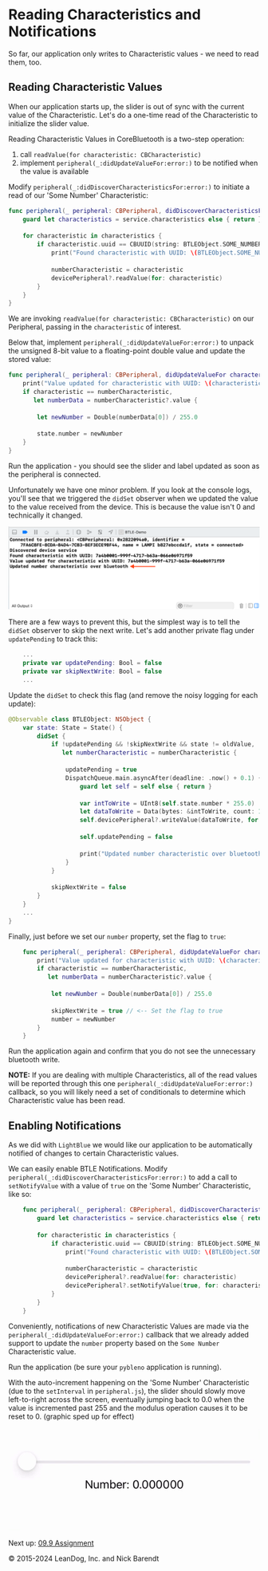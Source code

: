 # Reading Characteristics and Notifications

So far, our application only writes to Characteristic values - we need to read them, too.  

## Reading Characteristic Values

When our application starts up, the slider is out of sync with the current value of the Characteristic. Let's do a one-time read of the Characteristic to initialize the slider value.

Reading Characteristic Values in CoreBluetooth is a two-step operation:

1. call `readValue(for characteristic: CBCharacteristic)`
1. implement `peripheral(_:didUpdateValueFor:error:)` to be notified when the value is available

Modify `peripheral(_:didDiscoverCharacteristicsFor:error:)` to initiate a read of our 'Some Number' Characteristic:

```swift
func peripheral(_ peripheral: CBPeripheral, didDiscoverCharacteristicsFor service: CBService, error: Error?) {
    guard let characteristics = service.characteristics else { return }

    for characteristic in characteristics {
        if characteristic.uuid == CBUUID(string: BTLEObject.SOME_NUMBER_UUID) {
            print("Found characteristic with UUID: \(BTLEObject.SOME_NUMBER_UUID)")

            numberCharacteristic = characteristic
            devicePeripheral?.readValue(for: characteristic)
        }
    }
}
```

We are invoking `readValue(for characteristic: CBCharacteristic)` on our Peripheral, passing in the `characteristic` of interest.

Below that, implement `peripheral(_:didUpdateValueFor:error:)` to unpack the unsigned 8-bit value to a floating-point double value and update the stored value:

```swift
func peripheral(_ peripheral: CBPeripheral, didUpdateValueFor characteristic: CBCharacteristic, error: Error?) {
    print("Value updated for characteristic with UUID: \(characteristic.uuid)")
    if characteristic == numberCharacteristic,
       let numberData = numberCharacteristic?.value {

        let newNumber = Double(numberData[0]) / 255.0

        state.number = newNumber
    }
}
```

Run the application - you should see the slider and label updated as soon as the peripheral is connected.

Unfortunately we have one minor problem. If you look at the console logs, you'll see that we triggered the `didSet` observer when we updated the value to the value received from the device. This is because the value isn't 0 and technically it changed.

![](Images/unnecessary_write.png)

There are a few ways to prevent this, but the simplest way is to tell the `didSet` observer to skip the next write. Let's add another private flag under `updatePending` to track this:

```swift
    ...
    private var updatePending: Bool = false
    private var skipNextWrite: Bool = false
    ...
```

Update the `didSet` to check this flag (and remove the noisy logging for each update):

```swift
@Observable class BTLEObject: NSObject {
    var state: State = State() {
        didSet {
            if !updatePending && !skipNextWrite && state != oldValue,
               let numberCharacteristic = numberCharacteristic {

                updatePending = true
                DispatchQueue.main.asyncAfter(deadline: .now() + 0.1) { [weak self] in
                    guard let self = self else { return }

                    var intToWrite = UInt8(self.state.number * 255.0)
                    let dataToWrite = Data(bytes: &intToWrite, count: 1)
                    self.devicePeripheral?.writeValue(dataToWrite, for: numberCharacteristic, type: .withResponse)

                    self.updatePending = false

                    print("Updated number characteristic over bluetooth")
                }
            }

            skipNextWrite = false
        }
    }
    ...
}
```

Finally, just before we set our `number` property, set the flag to `true`:

```swift
	func peripheral(_ peripheral: CBPeripheral, didUpdateValueFor characteristic: CBCharacteristic, error: Error?) {
        print("Value updated for characteristic with UUID: \(characteristic.uuid)")
        if characteristic == numberCharacteristic,
           let numberData = numberCharacteristic?.value {

            let newNumber = Double(numberData[0]) / 255.0

            skipNextWrite = true // <-- Set the flag to true
            number = newNumber
        }
    }
```

Run the application again and confirm that you do not see the unnecessary bluetooth write.

**NOTE:** If you are dealing with multiple Characteristics, all of the read values will be reported through this one `peripheral(_:didUpdateValueFor:error:)` callback, so you will likely need a set of conditionals to determine which Characteristic value has been read.

## Enabling Notifications

As we did with `LightBlue` we would like our application to be automatically notified of changes to certain Characteristic values.

We can easily enable BTLE Notifications.  Modify `peripheral(_:didDiscoverCharacteristicsFor:error:)` to add a call to `setNotifyValue` with a value of `true` on the 'Some Number' Characteristic,  like so:

```swift
    func peripheral(_ peripheral: CBPeripheral, didDiscoverCharacteristicsFor service: CBService, error: Error?) {
        guard let characteristics = service.characteristics else { return }

        for characteristic in characteristics {
            if characteristic.uuid == CBUUID(string: BTLEObject.SOME_NUMBER_UUID) {
                print("Found characteristic with UUID: \(BTLEObject.SOME_NUMBER_UUID)")

                numberCharacteristic = characteristic
                devicePeripheral?.readValue(for: characteristic)
                devicePeripheral?.setNotifyValue(true, for: characteristic)
            }
        }
    }
```

Conveniently, notifications of new Characteristic Values are made via the `peripheral(_:didUpdateValueFor:error:)` callback that we already added support to update the `number` property based on the `Some Number` Characteristic value.

Run the application (be sure your `pybleno` application is running).

With the auto-increment happening on the 'Some Number' Characteristic (due to the `setInterval` in `peripheral.js`), the slider should slowly move left-to-right across the screen, eventually jumping back to 0.0 when the value is incremented past 255 and the modulus operation causes it to be reset to 0. (graphic sped up for effect)

![](Images/notifications_updating_app.gif)

Next up: [09.9 Assignment](../09.9_Assignment/README.md)

&copy; 2015-2024 LeanDog, Inc. and Nick Barendt
